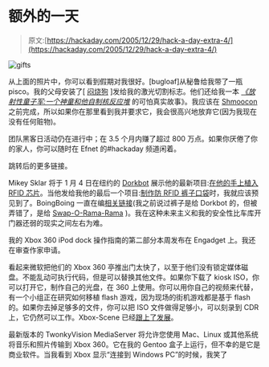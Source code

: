# 额外的一天

> 原文:[https://hackaday.com/2005/12/29/hack-a-day-extra-4/](https://hackaday.com/2005/12/29/hack-a-day-extra-4/)

![gifts](../Images/54f76412c0c529bb2bcb79173093b5e1.png)

从上面的照片中，你可以看到假期对我很好。[bugloaf]从秘鲁给我带了一瓶 pisco。我的父母安装了[ [闷烧狗](http://www.nilno.com/laser_intro/index.html) ]发给我的激光切割标志。他们还给我一本 *[《放射性童子军:一个神童和他自制核反应堆](http://www.amazon.com/exec/obidos/tg/detail/-/0812966600/qid=1135882192/sr=1-1/ref=sr_1_1/103-0469756-7855826?v=glance&s=books)* 的可怕真实故事》。我应该在 [Shmoocon](http://www.shmoocon.org/) 之前完成，所以如果你在那里看到我并要求它，我会很高兴地放弃它(因为我现在没有任何赃物)。

团队黑客日活动仍在进行中；在 3.5 个月内赚了超过 800 万点。如果你厌倦了你的家人，你可以随时在 Efnet 的#hackaday 频道闲着。

跳转后的更多链接。

Mikey Sklar 将于 1 月 4 日在纽约的 [Dorkbot](http://dorkbot.org/dorkbotnyc/04.jan.2006/) 展示他的最新项目:[在他的手上植入 RFID 芯片](http://www.electric-clothing.com/chipped.html)。当他发给我他的最后一个项目:[制作防 RFID 裤子口袋](http://www.electric-clothing.com/rfidpocket.html)时，我就应该预见到了。BoingBoing 一直在编[相关链接](http://www.boingboing.net/2005/12/28/diy_selfrfidchipping.html)(我之前说过裤子是给 Dorkbot 的，但被弄错了，是给 [Swap-O-Rama-Rama](http://www.gaiatreehouse.com/swap.htm) )。我在这种未来主义和我的安全性比车库开门器还弱的现实之间左右为难。

我的 Xbox 360 iPod dock 操作指南的第二部分本周发布在 Engadget 上。我还在审查作家申请。

看起来微软把他们的 Xbox 360 亭推出门太快了，以至于他们没有锁定媒体磁盘。不能乱动可执行代码，但是可以替换其他文件。如果你下载了 kiosk ISO，你可以打开它，制作自己的光盘，在 360 上使用。你可以用你自己的视频来代替，有一个小组正在研究如何移植 flash 游戏，因为现场的街机游戏都是基于 flash 的。如果你去掉足够多的文件，你可以把 ISO 文件做得足够小，可以刻录到 CDR 上，它仍然可以工作。Xbox-Scene 已经[跟上了发展](http://www.xbox-scene.com/xbox1data/sep/EEFVZuZAkAqqVsrwPb.php)。

最新版本的 TwonkyVision MediaServer 将允许您使用 Mac、Linux 或其他系统将音乐和照片传输到 Xbox 360。它在我的 Gentoo 盒子上运行，但不幸的是它是商业软件。当我看到 Xbox 显示“连接到 Windows PC”的时候，我笑了